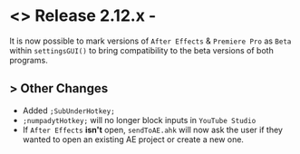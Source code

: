 # <> Release 2.12.x - 
It is now possible to mark versions of `After Effects` & `Premiere Pro` as `Beta` within `settingsGUI()` to bring compatibility to the beta versions of both programs.

## > Other Changes
- Added `;SubUnderHotkey;`
- `;numpadytHotkey;` will no longer block inputs in `YouTube Studio`
- If `After Effects` **isn't** open, `sendToAE.ahk` will now ask the user if they wanted to open an existing AE project or create a new one.